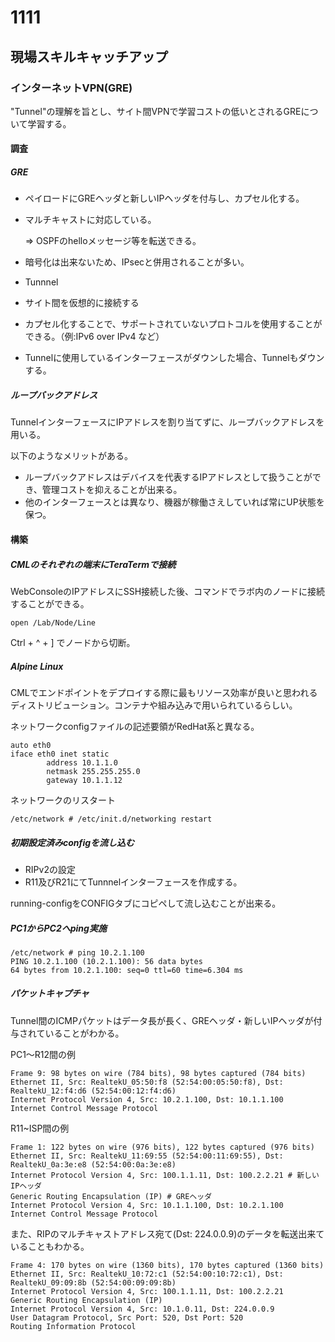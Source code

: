 # 1111

## 現場スキルキャッチアップ

### インターネットVPN(GRE)
"Tunnel"の理解を旨とし、サイト間VPNで学習コストの低いとされるGREについて学習する。

#### 調査

##### GRE
- ペイロードにGREヘッダと新しいIPヘッダを付与し、カプセル化する。
- マルチキャストに対応している。

    ⇒ OSPFのhelloメッセージ等を転送できる。
- 暗号化は出来ないため、IPsecと併用されることが多い。
- Tunnnel
 - サイト間を仮想的に接続する
 - カプセル化することで、サポートされていないプロトコルを使用することができる。（例:IPv6 over IPv4 など）
 - Tunnelに使用しているインターフェースがダウンした場合、Tunnelもダウンする。

##### ループバックアドレス
TunnelインターフェースにIPアドレスを割り当てずに、ループバックアドレスを用いる。

以下のようなメリットがある。
- ループバックアドレスはデバイスを代表するIPアドレスとして扱うことができ、管理コストを抑えることが出来る。
- 他のインターフェースとは異なり、機器が稼働さえしていれば常にUP状態を保つ。

#### 構築

##### CMLのそれぞれの端末にTeraTermで接続
WebConsoleのIPアドレスにSSH接続した後、コマンドでラボ内のノードに接続することができる。
~~~
open /Lab/Node/Line
~~~
Ctrl + ^ + ] でノードから切断。

##### Alpine Linux
CMLでエンドポイントをデプロイする際に最もリソース効率が良いと思われるディストリビューション。コンテナや組み込みで用いられているらしい。

ネットワークconfigファイルの記述要領がRedHat系と異なる。

~~~./etc/network/interfaces
auto eth0
iface eth0 inet static
        address 10.1.1.0
        netmask 255.255.255.0
        gateway 10.1.1.12
~~~
ネットワークのリスタート
~~~.ash
/etc/network # /etc/init.d/networking restart
~~~

##### 初期設定済みconfigを流し込む

 - RIPv2の設定
 - R11及びR21にてTunnnelインターフェースを作成する。

running-configをCONFIGタブにコピペして流し込むことが出来る。

##### PC1からPC2へping実施

~~~.ash
/etc/network # ping 10.2.1.100
PING 10.2.1.100 (10.2.1.100): 56 data bytes
64 bytes from 10.2.1.100: seq=0 ttl=60 time=6.304 ms
~~~

##### パケットキャプチャ
Tunnel間のICMPパケットはデータ長が長く、GREヘッダ・新しいIPヘッダが付与されていることがわかる。

PC1～R12間の例
~~~
Frame 9: 98 bytes on wire (784 bits), 98 bytes captured (784 bits)
Ethernet II, Src: RealtekU_05:50:f8 (52:54:00:05:50:f8), Dst: RealtekU_12:f4:d6 (52:54:00:12:f4:d6)
Internet Protocol Version 4, Src: 10.2.1.100, Dst: 10.1.1.100
Internet Control Message Protocol
~~~

R11~ISP間の例
~~~
Frame 1: 122 bytes on wire (976 bits), 122 bytes captured (976 bits)
Ethernet II, Src: RealtekU_11:69:55 (52:54:00:11:69:55), Dst: RealtekU_0a:3e:e8 (52:54:00:0a:3e:e8)
Internet Protocol Version 4, Src: 100.1.1.11, Dst: 100.2.2.21 # 新しいIPヘッダ
Generic Routing Encapsulation (IP) # GREヘッダ
Internet Protocol Version 4, Src: 10.1.1.100, Dst: 10.2.1.100
Internet Control Message Protocol
~~~

また、RIPのマルチキャストアドレス宛て(Dst: 224.0.0.9)のデータを転送出来ていることもわかる。
~~~
Frame 4: 170 bytes on wire (1360 bits), 170 bytes captured (1360 bits)
Ethernet II, Src: RealtekU_10:72:c1 (52:54:00:10:72:c1), Dst: RealtekU_09:09:8b (52:54:00:09:09:8b)
Internet Protocol Version 4, Src: 100.1.1.11, Dst: 100.2.2.21
Generic Routing Encapsulation (IP)
Internet Protocol Version 4, Src: 10.1.0.11, Dst: 224.0.0.9
User Datagram Protocol, Src Port: 520, Dst Port: 520
Routing Information Protocol
~~~